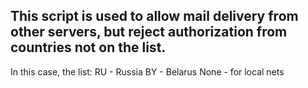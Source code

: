 ## This script is used to allow mail delivery from other servers, but reject authorization from countries not on the list.
In this case, the list:
RU - Russia
BY - Belarus
None - for local nets

